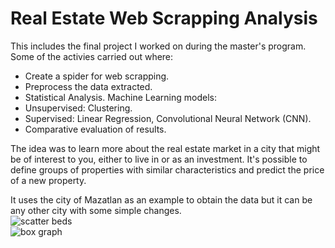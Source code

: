 # Real Estate Web Scrapping Analysis
This includes the final project I worked on during the master's program.
Some of the activies carried out where:
- Create a spider for web scrapping.
- Preprocess the data extracted.
- Statistical Analysis.
Machine Learning models:
- Unsupervised: Clustering.
- Supervised: Linear Regression, Convolutional Neural Network (CNN).
- Comparative evaluation of results.

The idea was to learn more about the real estate market in a city that might be of interest to you, either to live in or as an investment.
It's possible to define groups of properties with similar characteristics and predict the price of a new property.

It uses the city of Mazatlan as an example to obtain the data but it can be any other city with some simple changes.
<br>
![scatter beds](https://github.com/dataismyname/real_estate_web_scrapping_analysis/assets/105817408/9ced9fbf-3e02-4049-b205-bdaffc027948)
<br>
![box graph](https://github.com/dataismyname/real_estate_web_scrapping_analysis/assets/105817408/46e734c0-2030-4e77-91f4-7a77922018c9)

